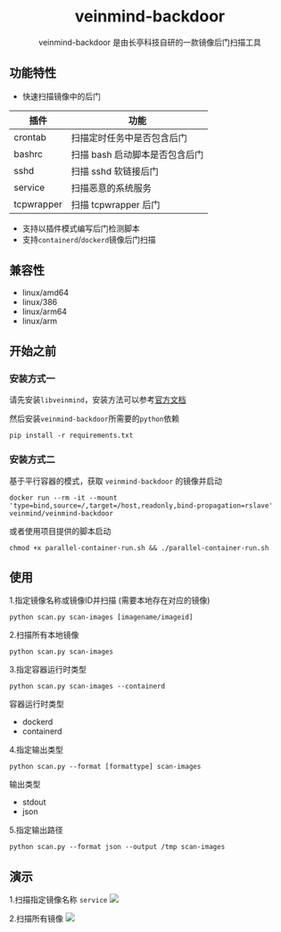 <h1 align="center"> veinmind-backdoor </h1>

<p align="center">
veinmind-backdoor 是由长亭科技自研的一款镜像后门扫描工具 
</p>

## 功能特性

- 快速扫描镜像中的后门

|  插件 | 功能  | 
|---|---|
|  crontab | 扫描定时任务中是否包含后门  |
|  bashrc  | 扫描 bash 启动脚本是否包含后门  |
|  sshd | 扫描 sshd 软链接后门  |
|  service | 扫描恶意的系统服务 |
|  tcpwrapper | 扫描 tcpwrapper 后门 |

- 支持以插件模式编写后门检测脚本
- 支持`containerd`/`dockerd`镜像后门扫描

## 兼容性

- linux/amd64
- linux/386
- linux/arm64
- linux/arm

## 开始之前

### 安装方式一

请先安装`libveinmind`，安装方法可以参考[官方文档](https://github.com/chaitin/libveinmind)

然后安装`veinmind-backdoor`所需要的`python`依赖
```
pip install -r requirements.txt
```

### 安装方式二

基于平行容器的模式，获取 `veinmind-backdoor` 的镜像并启动
```
docker run --rm -it --mount 'type=bind,source=/,target=/host,readonly,bind-propagation=rslave' veinmind/veinmind-backdoor
```

或者使用项目提供的脚本启动
```
chmod +x parallel-container-run.sh && ./parallel-container-run.sh
```

## 使用

1.指定镜像名称或镜像ID并扫描 (需要本地存在对应的镜像)

```
python scan.py scan-images [imagename/imageid]
```

2.扫描所有本地镜像

```
python scan.py scan-images
```

3.指定容器运行时类型
```
python scan.py scan-images --containerd
```

容器运行时类型
- dockerd
- containerd

4.指定输出类型
```
python scan.py --format [formattype] scan-images
```

输出类型
- stdout
- json

5.指定输出路径
```
python scan.py --format json --output /tmp scan-images
```

## 演示
1.扫描指定镜像名称 `service`
![](https://dinfinite.oss-cn-beijing.aliyuncs.com/image/20220329141342.png)

2.扫描所有镜像
![](https://dinfinite.oss-cn-beijing.aliyuncs.com/image/20220329141357.png)